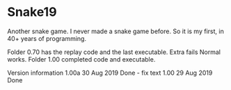 # Snake19
Another snake game.  I never made a snake game before.  So it is my first, in 40+ years of programming.

Folder 0.70 has the replay code and the last executable. Extra fails  Normal works.
Folder 1.00 completed code and executable.


Version information
1.00a 30 Aug 2019 Done - fix text
1.00 29 Aug 2019 Done
